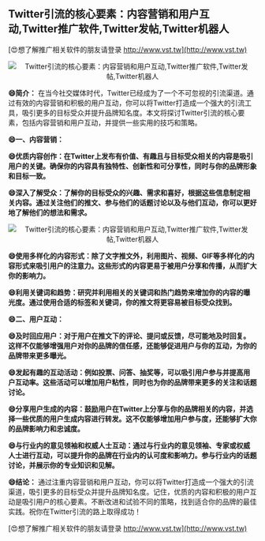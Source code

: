 ## **Twitter引流的核心要素：内容营销和用户互动,Twitter推广软件,Twitter发帖,Twitter机器人**

[😍想了解推广相关软件的朋友请登录 http://www.vst.tw](http://www.vst.tw)

 <center><img src="https://vst.tw/MP4/tuiguang/png/2.png" alt="Twitter引流的核心要素：内容营销和用户互动,Twitter推广软件,Twitter发帖,Twitter机器人"></center>

**😄简介：**
在当今社交媒体时代，Twitter已经成为了一个不可忽视的引流渠道。通过有效的内容营销和积极的用户互动，你可以将Twitter打造成一个强大的引流工具，吸引更多的目标受众并提升品牌知名度。本文将探讨Twitter引流的核心要素，包括内容营销和用户互动，并提供一些实用的技巧和策略。

**😄一、内容营销：**

**😄优质内容创作：在Twitter上发布有价值、有趣且与目标受众相关的内容是吸引用户的关键。确保你的内容具有独特性、创新性和可分享性，同时与你的品牌形象和目标一致。**

**😄深入了解受众：了解你的目标受众的兴趣、需求和喜好，根据这些信息制定相关内容。通过关注他们的推文、参与他们的话题讨论以及与他们互动，你可以更好地了解他们的想法和需求。**

 <center><img src="https://vst.tw/MP4/tuiguang/png/2.png" alt="Twitter引流的核心要素：内容营销和用户互动,Twitter推广软件,Twitter发帖,Twitter机器人"></center>

**😄使用多样化的内容形式：除了文字推文外，利用图片、视频、GIF等多样化的内容形式来吸引用户的注意力。这些形式的内容更易于被用户分享和传播，从而扩大你的影响力。**

**😄利用关键词和趋势：研究并利用相关的关键词和热门趋势来增加你的内容的曝光度。通过使用合适的标签和关键词，你的推文将更容易被目标受众找到。**

**😄二、用户互动：**

**😄及时回应用户：对于用户在推文下的评论、提问或反馈，尽可能地及时回复。这样不仅能够增强用户对你的品牌的信任感，还能够促进用户与你的互动，为你的品牌带来更多曝光。**

**😄发起有趣的互动活动：例如投票、问答、抽奖等，可以吸引用户参与并提高用户互动率。这些活动可以增加用户粘性，同时也为你的品牌带来更多的关注和话题讨论。**

**😄分享用户生成的内容：鼓励用户在Twitter上分享与你的品牌相关的内容，并选择一些优质的用户生成内容进行转发。这不仅能够增加用户参与度，还能够扩大你的品牌影响力和忠诚度。**

**😄与行业内的意见领袖和权威人士互动：通过与行业内的意见领袖、专家或权威人士进行互动，可以提升你的品牌在行业内的认可度和影响力。参与行业内的话题讨论，并展示你的专业知识和见解。**

**😄结论：**
通过注重内容营销和用户互动，你可以将Twitter打造成一个强大的引流渠道，吸引更多的目标受众并提升品牌知名度。记住，优质的内容和积极的用户互动是吸引用户的核心要素。不断改进和试验不同的策略，找到适合你的品牌的最佳实践。祝你在Twitter引流的路上取得成功！

[😍想了解推广相关软件的朋友请登录 http://www.vst.tw](http://www.vst.tw)




